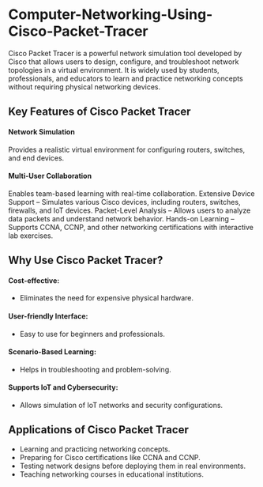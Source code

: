 # Computer-Networking-Using-Cisco-Packet-Tracer

Cisco Packet Tracer is a powerful network simulation tool developed by Cisco that allows users to design, configure, and troubleshoot network topologies in a virtual environment. It is widely used by students, professionals, and educators to learn and practice networking concepts without requiring physical networking devices.

## Key Features of Cisco Packet Tracer

#### Network Simulation 
Provides a realistic virtual environment for configuring routers, switches, and end devices.
#### Multi-User Collaboration 
Enables team-based learning with real-time collaboration.
Extensive Device Support – Simulates various Cisco devices, including routers, switches, firewalls, and IoT devices.
Packet-Level Analysis – Allows users to analyze data packets and understand network behavior.
Hands-on Learning – Supports CCNA, CCNP, and other networking certifications with interactive lab exercises.

## Why Use Cisco Packet Tracer?

#### Cost-effective: 

* Eliminates the need for expensive physical hardware.
  
#### User-friendly Interface: 
* Easy to use for beginners and professionals.
#### Scenario-Based Learning: 
* Helps in troubleshooting and problem-solving.
#### Supports IoT and Cybersecurity: 
* Allows simulation of IoT networks and security configurations.

## Applications of Cisco Packet Tracer

* Learning and practicing networking concepts.
* Preparing for Cisco certifications like CCNA and CCNP.
* Testing network designs before deploying them in real environments.
* Teaching networking courses in educational institutions.
